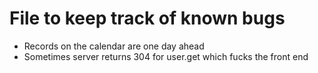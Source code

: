 # File to keep track of known bugs
- Records on the calendar are one day ahead
- Sometimes server returns 304 for user.get which fucks the front end
